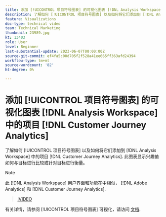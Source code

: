 ```yaml
---
title: 添加 [!UICONTROL 项目符号图表] 的可视化图表 [!DNL Analysis Workspace] 项目
description: 了解如何 [!UICONTROL 项目符号图表] 以及如何将它们添加到 [!DNL Analysis Workspace] 中的项目 [!DNL Customer Journey Analytics].
feature: Visualizations
doc-type: technical video
team: Technical Marketing
thumbnail: 23989.jpg
kt: 13403
role: User
level: Beginner
last-substantial-update: 2023-06-07T00:00:00Z
source-git-commit: ef4fa5c00d705f2f528a41ee665ff363afd24394
workflow-type: tm+mt
source-wordcount: '82'
ht-degree: 0%

---
```


# 添加 [!UICONTROL 项目符号图表] 的可视化图表 [!DNL Analysis Workspace] 中的项目 [!DNL Customer Journey Analytics]

了解如何 [!UICONTROL 项目符号图表] 以及如何将它们添加到 [!DNL Analysis Workspace] 中的项目 [!DNL Customer Journey Analytics]. 此图表显示兴趣值如何与目标进行比较或针对目标进行衡量。

>[!NOTE]
>
>此 [!DNL Analysis Workspace] 用户界面和功能在中相似， [!DNL Adobe Analytics] 和 [!DNL Customer Journey Analytics].

>[!VIDEO](https://video.tv.adobe.com/v/23989/?quality=12&learn=on)

有关详情，请参阅 [!UICONTROL 项目符号图表] 可视化，请访问 [文档](https://experienceleague.adobe.com/docs/analytics-platform/using/cja-workspace/visualizations/bullet-graph.html).
